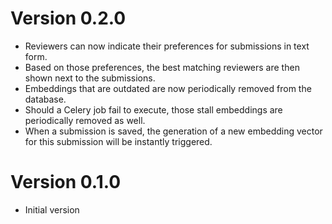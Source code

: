 # Version 0.2.0

* Reviewers can now indicate their preferences for submissions in text form.
* Based on those preferences, the best matching reviewers are then shown next to the submissions.
* Embeddings that are outdated are now periodically removed from the database.
* Should a Celery job fail to execute, those stall embeddings are periodically removed as well.
* When a submission is saved, the generation of a new embedding vector for this submission will be instantly triggered.

# Version 0.1.0

* Initial version